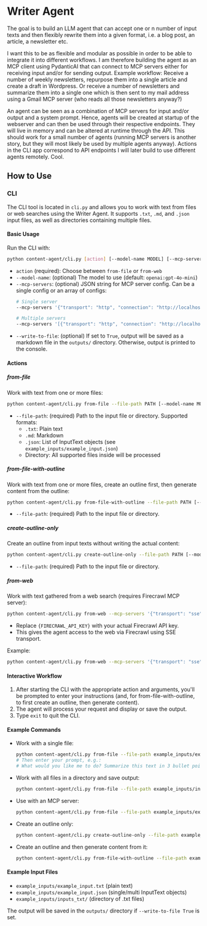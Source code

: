 # Writer Agent

The goal is to build an LLM agent that can accept one or n number of input texts and then flexibly rewrite them into a given format, i.e. a blog post, an article, a newsletter etc.

I want this to be as flexible and modular as possible in order to be able to integrate it into different workflows. I am therefore building the agent as an MCP client using PydanticAI that can connect to MCP servers either for receiving input and/or for sending output. Example workflow: Receive a number of weekly newsletters, repurpose them into a single article and create a draft in Wordpress. Or receive a number of newsletters and summarize them into a single one which is then sent to my mail address using a Gmail MCP server (who reads all those newsletters anyway?)

An agent can be seen as a combination of MCP servers for input and/or output and a system prompt. Hence, agents will be created at startup of the webserver and can then be used through their respective endpoints. They will live in memory and can be altered at runtime through the API. This should work for a small number of agents (running MCP servers is another story, but they will most likely be used by multiple agents anyway). Actions in the CLI app correspond to API endpoints I will later build to use different agents remotely. Cool.

## How to Use

### CLI

The CLI tool is located in `cli.py` and allows you to work with text from files or web searches using the Writer Agent. It supports `.txt`, `.md`, and `.json` input files, as well as directories containing multiple files.

#### Basic Usage

Run the CLI with:

```bash
python content-agent/cli.py [action] [--model-name MODEL] [--mcp-servers JSON] [--write-to-file True|False]
```

- `action` (required): Choose between `from-file` or `from-web`
- `--model-name`: (optional) The model to use (default: `openai:gpt-4o-mini`)
- `--mcp-servers`: (optional) JSON string for MCP server config. Can be a single config or an array of configs:
  ```bash
  # Single server
  --mcp-servers '{"transport": "http", "connection": "http://localhost:8000"}'
  
  # Multiple servers
  --mcp-servers '[{"transport": "http", "connection": "http://localhost:8000"}, {"transport": "stdio", "connection": ["/usr/bin/firecrawl", ["--arg1", "foo"]]}]'
  ```
- `--write-to-file`: (optional) If set to `True`, output will be saved as a markdown file in the `outputs/` directory. Otherwise, output is printed to the console.

#### Actions

##### from-file
Work with text from one or more files:
```bash
python content-agent/cli.py from-file --file-path PATH [--model-name MODEL] [--mcp-servers JSON] [--write-to-file True|False]
```
- `--file-path`: (required) Path to the input file or directory. Supported formats:
  - `.txt`: Plain text
  - `.md`: Markdown
  - `.json`: List of InputText objects (see `example_inputs/example_input.json`)
  - Directory: All supported files inside will be processed

##### from-file-with-outline
Work with text from one or more files, create an outline first, then generate content from the outline:
```bash
python content-agent/cli.py from-file-with-outline --file-path PATH [--model-name MODEL] [--mcp-servers JSON] [--write-to-file True|False]
```
- `--file-path`: (required) Path to the input file or directory.

##### create-outline-only
Create an outline from input texts without writing the actual content:
```bash
python content-agent/cli.py create-outline-only --file-path PATH [--model-name MODEL] [--mcp-servers JSON] [--write-to-file True|False]
```
- `--file-path`: (required) Path to the input file or directory.

##### from-web
Work with text gathered from a web search (requires Firecrawl MCP server):
```bash
python content-agent/cli.py from-web --mcp-servers '{"transport": "sse", "connection": "https://mcp.firecrawl.dev/{FIRECRAWL_API_KEY}/sse"}' [--model-name MODEL] [--write-to-file True|False]
```
- Replace `{FIRECRAWL_API_KEY}` with your actual Firecrawl API key.
- This gives the agent access to the web via Firecrawl using SSE transport.

Example:
```bash
python content-agent/cli.py from-web --mcp-servers '{"transport": "sse", "connection": "https://mcp.firecrawl.dev/abc123/sse"}'
```

#### Interactive Workflow

1. After starting the CLI with the appropriate action and arguments, you'll be prompted to enter your instructions (and, for from-file-with-outline, to first create an outline, then generate content).
2. The agent will process your request and display or save the output.
3. Type `exit` to quit the CLI.

#### Example Commands

- Work with a single file:
  ```bash
  python content-agent/cli.py from-file --file-path example_inputs/example_input.txt
  # Then enter your prompt, e.g.:
  # What would you like me to do? Summarize this text in 3 bullet points.
  ```

- Work with all files in a directory and save output:
  ```bash
  python content-agent/cli.py from-file --file-path example_inputs/inputs_txt --write-to-file True
  ```

- Use with an MCP server:
  ```bash
  python content-agent/cli.py from-file --file-path example_inputs/example_input.txt --mcp-servers '{"transport": "http", "connection": "http://localhost:8000"}'
  ```

- Create an outline only:
  ```bash
  python content-agent/cli.py create-outline-only --file-path example_inputs/example_input.txt
  ```

- Create an outline and then generate content from it:
  ```bash
  python content-agent/cli.py from-file-with-outline --file-path example_inputs/example_input.txt
  ```

#### Example Input Files
- `example_inputs/example_input.txt` (plain text)
- `example_inputs/example_input.json` (single/multi InputText objects)
- `example_inputs/inputs_txt/` (directory of .txt files)

The output will be saved in the `outputs/` directory if `--write-to-file True` is set.


